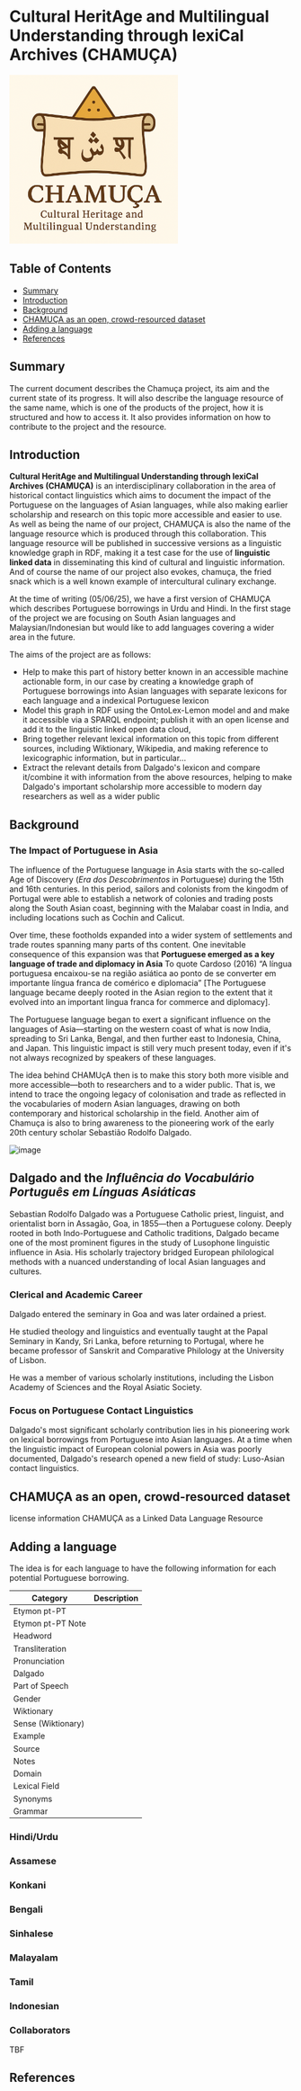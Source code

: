 # Cultural HeritAge and Multilingual Understanding through lexiCal Archives (CHAMUÇA)
<img src="cham2.png" alt="CHAMUÇA logo" width="300"/>

## Table of Contents
- [Summary](#summary)
- [Introduction](#introduction)
- [Background](#background)
- [CHAMUÇA as an open, crowd-resourced dataset](#chamu%C3%A7a-as-an-open-crowd-resourced-dataset)
- [Adding a language](#adding-a-language)
- [References](#references)

## Summary 
The current document describes the Chamuça project, its aim and the current state of its progress. It will also describe the language resource of the same name, which is one of the products of the project, how it is structured and how to access it. It also provides information on how to contribute to the project and the resource. 


## Introduction 

**Cultural HeritAge and Multilingual Understanding through lexiCal Archives (CHAMUÇA)** is an interdisciplinary collaboration in the area of historical contact linguistics which aims to document the impact of the Portuguese on the languages of Asian languages, while also making earlier scholarship and research on this topic more accessible and easier to use.  As well as being the name of our project, CHAMUÇA is also the name of the language resource which is produced through this collaboration. This language resource will be published in successive versions as a linguistic knowledge graph in RDF, making it a test case for the use of **linguistic linked data** in disseminating this kind of cultural and linguistic information.  And of course the name of our project also evokes, chamuça, the fried snack which is a well known example of intercultural culinary exchange.

At the time of writing (05/06/25), we have a first version of CHAMUÇA which describes Portuguese borrowings in Urdu and Hindi.  In the first stage of the project we are focusing on South Asian languages and Malaysian/Indonesian but would like to add languages covering a wider area in the future. 

The aims of the project are as follows: 
- Help to make this part of history better known in an accessible machine actionable form, in our case by creating a knowledge graph of Portuguese borrowings into Asian languages with separate lexicons for each language and a indexical Portuguese lexicon
- Model this graph in RDF using the OntoLex-Lemon model and and make it accessible via a SPARQL endpoint; publish it with an open license and add it to the linguistic linked open data cloud,
- Bring together relevant lexical information on this topic from different sources, including Wiktionary, Wikipedia, and making reference to lexicographic information, but in particular...
- Extract the relevant details from Dalgado's lexicon and compare it/combine it with information from the above resources, helping to make Dalgado's important scholarship more accessible to modern day researchers as well as a wider public 

## Background
### The Impact of Portuguese in Asia
The influence of the Portuguese language in Asia starts with the so-called Age of Discovery (_Era dos Descobrimentos_ in Portuguese) during the 15th and 16th centuries. In this period, sailors and colonists from the kingodm of Portugal were able to establish a network of colonies and trading posts along the South Asian coast, beginning with the Malabar coast in India, and including locations such as Cochin and Calicut. 

Over time, these footholds expanded into a wider system of settlements and trade routes spanning many parts of ths content. One inevitable consequence of this expansion was that **Portuguese emerged as a key language of trade and diplomacy in Asia** To quote Cardoso (2016) “A língua portuguesa encaixou-se na região asiática ao ponto de se converter em importante língua franca de comérico e diplomacia” [The Portuguese language became deeply rooted in the Asian region to the extent that it evolved into an important lingua franca for commerce and diplomacy]. 

The Portuguese language began to exert a significant influence on the languages of Asia—starting on the western coast of what is now India, spreading to Sri Lanka, Bengal, and then further east to Indonesia, China, and Japan. This linguistic impact is still very much present today, even if it's not always recognized by speakers of these languages.

The idea behind CHAMUçA then is to make this story both more visible and more accessible—both to researchers and to a wider public. That is, we intend to trace the ongoing legacy of colonisation and trade as reflected in the vocabularies of modern Asian languages, drawing on both contemporary and historical scholarship in the field.  Another aim of Chamuça is also to bring awareness to the pioneering work of the early 20th century scholar Sebastião Rodolfo Dalgado. 

![image](https://github.com/user-attachments/assets/a8b4fea0-ba56-4e1d-9077-7f530093b915)

## Dalgado and the _Influência do Vocabulário Português em Línguas Asiáticas_
Sebastian Rodolfo Dalgado was a Portuguese Catholic priest, linguist, and orientalist born in Assagão, Goa, in 1855—then a Portuguese colony. Deeply rooted in both Indo-Portuguese and Catholic traditions, Dalgado became one of the most prominent figures in the study of Lusophone linguistic influence in Asia. His scholarly trajectory bridged European philological methods with a nuanced understanding of local Asian languages and cultures.

### Clerical and Academic Career
Dalgado entered the seminary in Goa and was later ordained a priest.

He studied theology and linguistics and eventually taught at the Papal Seminary in Kandy, Sri Lanka, before returning to Portugal, where he became professor of Sanskrit and Comparative Philology at the University of Lisbon.

He was a member of various scholarly institutions, including the Lisbon Academy of Sciences and the Royal Asiatic Society.

### Focus on Portuguese Contact Linguistics
Dalgado's most significant scholarly contribution lies in his pioneering work on lexical borrowings from Portuguese into Asian languages. At a time when the linguistic impact of European colonial powers in Asia was poorly documented, Dalgado's research opened a new field of study: Luso-Asian contact linguistics.
## CHAMUÇA as an open, crowd-resourced dataset
license information CHAMUÇA as a Linked Data Language Resource

## Adding a language

The idea is for each language to have the following information for each potential Portuguese borrowing. 

| Category | Description |
| -------- | ------- |
| Etymon pt-PT | |
| Etymon pt-PT Note | |
| Headword | |
| Transliteration | |
| Pronunciation | |
| Dalgado | |
| Part of Speech | |
| Gender | |
| Wiktionary | |
| Sense (Wiktionary) | |
| Example | |
| Source | |
| Notes | |
| Domain | |
| Lexical Field | |
| Synonyms | |
| Grammar | |


### Hindi/Urdu
### Assamese
### Konkani
### Bengali
### Sinhalese
### Malayalam
### Tamil
### Indonesian 

### Collaborators
TBF

## References



